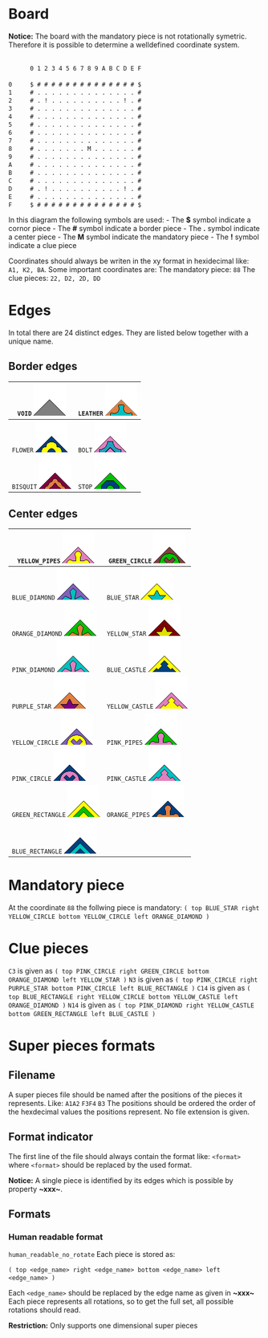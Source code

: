 # Board

**Notice:** The board with the mandatory piece is not rotationally symetric. Therefore it is possible to determine a welldefined  coordinate system.

```

      0 1 2 3 4 5 6 7 8 9 A B C D E F

0     $ # # # # # # # # # # # # # # $
1     # . . . . . . . . . . . . . . #
2     # . ! . . . . . . . . . . ! . #
3     # . . . . . . . . . . . . . . #
4     # . . . . . . . . . . . . . . #
5     # . . . . . . . . . . . . . . #
6     # . . . . . . . . . . . . . . #
7     # . . . . . . . . . . . . . . #
8     # . . . . . . . M . . . . . . #
9     # . . . . . . . . . . . . . . #
A     # . . . . . . . . . . . . . . #
B     # . . . . . . . . . . . . . . #
C     # . . . . . . . . . . . . . . #
D     # . ! . . . . . . . . . . ! . #
E     # . . . . . . . . . . . . . . #
F     $ # # # # # # # # # # # # # # $

```

In this diagram the following symbols are used:
	-  The **$** symbol indicate a cornor piece
	-  The **#** symbol indicate a border piece
	-  The **.** symbol indicate a center piece
	-  The **M** symbol indicate the mandatory piece
	-  The **!** symbol indicate a clue piece

Coordinates should always be writen in the xy format in hexidecimal like: `A1, K2, BA`.
Some important coordinates are:
The mandatory piece: `88`
The clue pieces: `22, D2, 2D, DD`

# Edges
In total there are 24 distinct edges. They are listed below together with a unique name.

## Border edges
| `VOID` ![img](./pieces_images/VOID.bmp)       | `LEATHER` ![img](./pieces_images/LEATHER.bmp) |
| --------------------------------------------- | --------------------------------------------- |
| `FLOWER` ![img](./pieces_images/FLOWER.bmp)   | `BOLT` ![img](./pieces_images/BOLT.bmp)       |
| `BISQUIT` ![img](./pieces_images/BISQUIT.bmp) | `STOP` ![img](./pieces_images/STOP.bmp)       |








## Center edges
| `YELLOW_PIPES` ![img](./pieces_images/YELLOW_PIPES.bmp)       | `GREEN_CIRCLE` ![img](./pieces_images/GREEN_CIRCLE.bmp)   |
| ------------------------------------------------------------- | --------------------------------------------------------- |
| `BLUE_DIAMOND` ![img](./pieces_images/BLUE_DIAMOND.bmp)       | `BLUE_STAR` ![img](./pieces_images/BLUE_STAR.bmp)         |
| `ORANGE_DIAMOND` ![img](./pieces_images/ORANGE_DIAMOND.bmp)   | `YELLOW_STAR` ![img](./pieces_images/YELLOW_STAR.bmp)     |
| `PINK_DIAMOND` ![img](./pieces_images/PINK_DIAMOND.bmp)       | `BLUE_CASTLE` ![img](./pieces_images/BLUE_CASTLE.bmp)     |
| `PURPLE_STAR` ![img](./pieces_images/PURPLE_STAR.bmp)         | `YELLOW_CASTLE` ![img](./pieces_images/YELLOW_CASTLE.bmp) |
| `YELLOW_CIRCLE` ![img](./pieces_images/YELLOW_CIRCLE.bmp)     | `PINK_PIPES` ![img](./pieces_images/PINK_PIPES.bmp)       |
| `PINK_CIRCLE` ![img](./pieces_images/PINK_CIRCLE.bmp)         | `PINK_CASTLE` ![img](./pieces_images/PINK_CASTLE.bmp)     |
| `GREEN_RECTANGLE` ![img](./pieces_images/GREEN_RECTANGLE.bmp) | `ORANGE_PIPES` ![img](./pieces_images/ORANGE_PIPES.bmp)   |
| `BLUE_RECTANGLE` ![img](./pieces_images/BLUE_RECTANGLE.bmp)   |                                                           |

# Mandatory piece
At the coordinate `88` the follwing piece is mandatory: `( top BLUE_STAR right YELLOW_CIRCLE bottom YELLOW_CIRCLE left ORANGE_DIAMOND )`

# Clue pieces
`C3` is given as `( top PINK_CIRCLE right GREEN_CIRCLE bottom ORANGE_DIAMOND left YELLOW_STAR )`
`N3` is given as `( top PINK_CIRCLE right PURPLE_STAR bottom PINK_CIRCLE left BLUE_RECTANGLE )`
`C14` is given as `( top BLUE_RECTANGLE right YELLOW_CIRCLE bottom YELLOW_CASTLE left ORANGE_DIAMOND )`
`N14` is given as `( top PINK_DIAMOND right YELLOW_CASTLE bottom GREEN_RECTANGLE left BLUE_CASTLE )`

# Super pieces formats

## Filename
A super pieces file should be named after the positions of the pieces it represents. Like:
`A1A2` `F3F4` `B3`
The positions should be ordered the order of the hexdecimal values the positions represent. No file extension is given.

## Format indicator
The first line of the file should always contain the format like:
``<format>`` where `<format>` should be replaced by the used format.

**Notice:** A single piece is identified by its edges which is possible by property **~xxx~**.

## Formats

### Human readable format
``human_readable_no_rotate``
Each piece is stored as: 
```
( top <edge_name> right <edge_name> bottom <edge_name> left <edge_name> )
```
Each `<edge_name>` should be replaced by the edge name as given in **~xxx~**
Each piece represents all rotations, so to get the full set, all possible rotations should read.

**Restriction:** Only supports one dimensional super pieces











